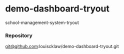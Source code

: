 # demo-dashboard-tryout
school-management-system-tryout



### Repository
git@github.com:louiscklaw/demo-dashboard-tryout.git
